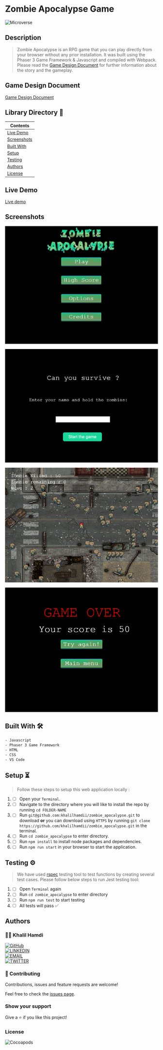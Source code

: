 # Zombie Apocalypse Game

![Microverse](https://img.shields.io/badge/-Microverse-6F23FF?style=for-the-badge)

## Description

> Zombie Apocalypse is an RPG game that you can play directly from your browser without any prior installation. It was built using the Phaser 3 Game Framework & Javascript and compiled with Webpack. Please read the [Game Design Document](#game-design-document) for further information about the story and the gameplay.

## Game Design Document

[Game Design Document](./GAME_DESIGN_DOCUMENT.md)

## Library Directory 📙

| Contents                    |
| --------------------------- |
| [Live Demo](#live-demo)     |
| [Screenshots](#screenshots) |
| [Built With](#built-with-🛠) |
| [Setup](#setup-⏳)          |
| [Testing](#testing-⚙️)      |
| [Authors](#authors)         |
| [License](#license)         |

## Live Demo

[Live demo](https://khalilhamdii.github.io/MyTodos/)

## Screenshots

![img](./Screenshots/SC-1.png)

![img](./Screenshots/SC-2.png)

![img](./Screenshots/SC-3.png)

![img](./Screenshots/SC-4.png)

## Built With 🛠

```
- Javascript
- Phaser 3 Game Framework
- HTML
- CSS
- VS Code
```

## Setup ⏳

> Follow these steps to setup this web application locally :

1. - [ ] Open your `Terminal`.
2. - [ ] Navigate to the directory where you will like to install the repo by running `cd FOLDER-NAME`
3. - [ ] Run `git@github.com:khalilhamdii/zombie_apocalypse.git` to download <b>or</b> you can download using `HTTPS` by running `git clone https://github.com/khalilhamdii/zombie_apocalypse.git` in the terminal.
4. - [ ] Run `cd zombie_apocalypse` to enter directory.
5. - [ ] Run `npm install` to install node packages and dependencies.
6. - [ ] Run `npm run start` in your browser to start the application.

## Testing ⚙️

> We have used [rspec](https://jestjs.io/) testing tool to test functions by creating several test cases. Please follow below steps to run Jest testing tool:

1. - [ ] Open `Terminal` again
2. - [ ] Run `cd zombie_apocalypse` to enter directory
3. - [ ] Run `npm run test` to start testing
4. - [ ] All tests will pass ✅

## Authors

### 👨‍💻 Khalil Hamdi

[![GitHub](https://img.shields.io/badge/-GitHub-000?style=for-the-badge&logo=GitHub&logoColor=white)](https://github.com/khalilhamdii) <br>
[![LINKEDIN](https://img.shields.io/badge/-LINKEDIN-0077B5?style=for-the-badge&logo=Linkedin&logoColor=white)](https://www.linkedin.com/in/khalilhamdi/) <br>
[![EMAIL](https://img.shields.io/badge/-EMAIL-D14836?style=for-the-badge&logo=Mail.Ru&logoColor=white)](mailto:khaalil.hamdi@gmail.com) <br>
[![TWITTER](https://img.shields.io/badge/-TWITTER-1DA1F2?style=for-the-badge&logo=Twitter&logoColor=white)](https://twitter.com/Khalilhamdiii)

### 🤝 Contributing

Contributions, issues and feature requests are welcome!

Feel free to check the [issues page](https://github.com/khalilhamdii/MyTodos).

### Show your support

Give a ⭐️ if you like this project!

### License

![Cocoapods](https://img.shields.io/cocoapods/l/AFNetworking?color=red&style=for-the-badge)
